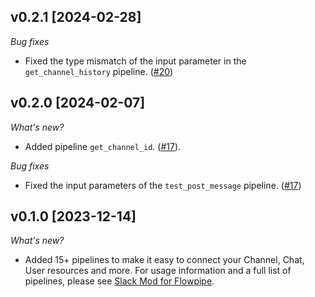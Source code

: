 ## v0.2.1 [2024-02-28]

_Bug fixes_

- Fixed the type mismatch of the input parameter in the `get_channel_history` pipeline. ([#20](https://github.com/turbot/flowpipe-mod-slack/pull/20))

## v0.2.0 [2024-02-07]

_What's new?_

- Added pipeline `get_channel_id`. ([#17](https://github.com/turbot/flowpipe-mod-slack/pull/17)).

_Bug fixes_

- Fixed the input parameters of the `test_post_message` pipeline. ([#17](https://github.com/turbot/flowpipe-mod-slack/pull/17))

## v0.1.0 [2023-12-14]

_What's new?_

- Added 15+ pipelines to make it easy to connect your Channel, Chat, User resources and more. For usage information and a full list of pipelines, please see [Slack Mod for Flowpipe](https://hub.flowpipe.io/mods/turbot/slack).
